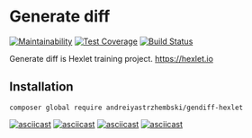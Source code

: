 # Generate diff
[![Maintainability](https://api.codeclimate.com/v1/badges/71a4622cc3426507a4b9/maintainability)](https://codeclimate.com/github/andreiyastrzhembski/project-lvl2-s409/maintainability)
[![Test Coverage](https://api.codeclimate.com/v1/badges/71a4622cc3426507a4b9/test_coverage)](https://codeclimate.com/github/andreiyastrzhembski/project-lvl2-s409/test_coverage)
[![Build Status](https://travis-ci.org/andreiyastrzhembski/project-lvl2-s409.svg?branch=master)](https://travis-ci.org/andreiyastrzhembski/project-lvl2-s409)

Generate diff is Hexlet training project.
https://hexlet.io

## Installation
```
composer global require andreiyastrzhembski/gendiff-hexlet
```
[![asciicast](https://asciinema.org/a/rENDr2iSHb6gdXuEhTxYqwCWc.svg)](https://asciinema.org/a/rENDr2iSHb6gdXuEhTxYqwCWc)
[![asciicast](https://asciinema.org/a/F6N8u8xrF4tcY50QWi0an2KU0.svg)](https://asciinema.org/a/F6N8u8xrF4tcY50QWi0an2KU0)
[![asciicast](https://asciinema.org/a/xYrI77yHaStU3dvAZ7vXOvPNh.svg)](https://asciinema.org/a/xYrI77yHaStU3dvAZ7vXOvPNh)
[![asciicast](https://asciinema.org/a/7K8waOCzwoOTTz5jilXVpMrK4.svg)](https://asciinema.org/a/7K8waOCzwoOTTz5jilXVpMrK4)